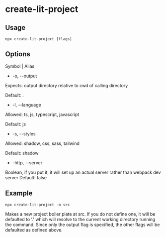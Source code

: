 # create-lit-project


## Usage

```
npx create-lit-project [flags]
```

## Options

Symbol | Alias

- -o, --output

Expects: output directory relative to cwd of calling directory

Default: .

- -l, --language

Allowed: ts, js, typescript, javascript

Default: js

- -s, --styles

Allowed: shadow, css, sass, tailwind

Default: shadow

- -http, --server

Boolean, if you put it, it will set up an actual server rather than webpack dev server
Default: false


## Example

```
npx create-lit-project -o src
```

Makes a new project boiler plate at src. If you do not define one, it will be defaulted to '.' which will resolve to the current working directory running the command. Since only the output flag is specified, the other flags will be defaulted as defined above. 
